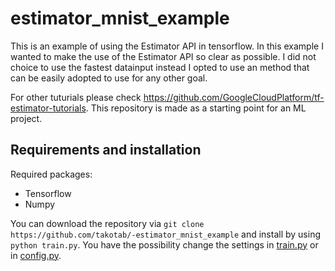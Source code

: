 # estimator_mnist_example
This is an example of using the Estimator API in tensorflow. In this example I wanted to make the use of the Estimator API so clear as possible. I did not choice to use the fastest datainput instead I opted to use an method that can be easily adopted to use for any other goal.

For other tuturials please check https://github.com/GoogleCloudPlatform/tf-estimator-tutorials. This repository is made as a starting point for an ML project.

## Requirements and installation

Required packages:

- Tensorflow
- Numpy

You can download the repository via `git clone https://github.com/takotab/-estimator_mnist_example` and install by using ` python train.py`. You have the possibility change the settings in [train.py](train.py) or in [config.py](config.py).
